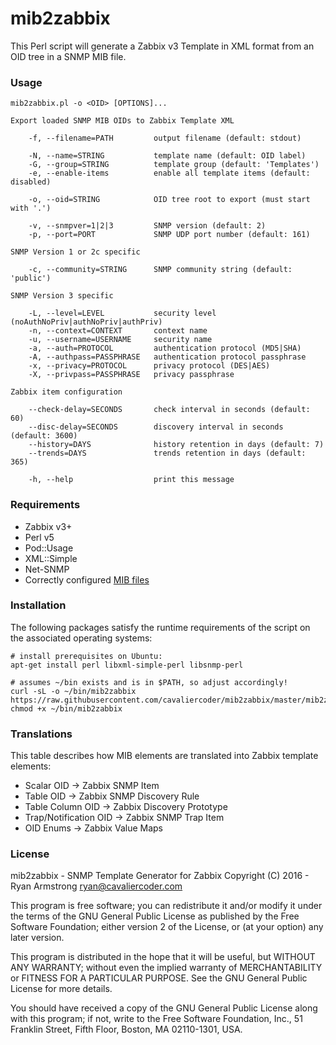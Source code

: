 # mib2zabbix

This Perl script will generate a Zabbix v3 Template in XML format from an OID
tree in a SNMP MIB file.

### Usage

    mib2zabbix.pl -o <OID> [OPTIONS]...
        
    Export loaded SNMP MIB OIDs to Zabbix Template XML

        -f, --filename=PATH         output filename (default: stdout)
       
        -N, --name=STRING           template name (default: OID label)
        -G, --group=STRING          template group (default: 'Templates')
        -e, --enable-items          enable all template items (default: disabled)
        
        -o, --oid=STRING            OID tree root to export (must start with '.')
        
        -v, --snmpver=1|2|3         SNMP version (default: 2)
        -p, --port=PORT             SNMP UDP port number (default: 161)
        
    SNMP Version 1 or 2c specific

        -c, --community=STRING      SNMP community string (default: 'public')
        
    SNMP Version 3 specific

        -L, --level=LEVEL           security level (noAuthNoPriv|authNoPriv|authPriv)
        -n, --context=CONTEXT       context name
        -u, --username=USERNAME     security name
        -a, --auth=PROTOCOL         authentication protocol (MD5|SHA)
        -A, --authpass=PASSPHRASE   authentication protocol passphrase
        -x, --privacy=PROTOCOL      privacy protocol (DES|AES)
        -X, --privpass=PASSPHRASE   privacy passphrase

    Zabbix item configuration

        --check-delay=SECONDS       check interval in seconds (default: 60)
        --disc-delay=SECONDS        discovery interval in seconds (default: 3600)
        --history=DAYS              history retention in days (default: 7)
        --trends=DAYS               trends retention in days (default: 365)
        
        -h, --help                  print this message

### Requirements

* Zabbix v3+
* Perl v5
* Pod::Usage
* XML::Simple
* Net-SNMP
* Correctly configured [MIB files](http://net-snmp.sourceforge.net/tutorial/tutorial-5/commands/mib-options.html)

### Installation

The following packages satisfy the runtime requirements of the script on the
associated operating systems:

    # install prerequisites on Ubuntu: 
    apt-get install perl libxml-simple-perl libsnmp-perl

    # assumes ~/bin exists and is in $PATH, so adjust accordingly!
    curl -sL -o ~/bin/mib2zabbix https://raw.githubusercontent.com/cavaliercoder/mib2zabbix/master/mib2zabbix.pl
    chmod +x ~/bin/mib2zabbix


### Translations

This table describes how MIB elements are translated into Zabbix template
elements:

* Scalar OID -> Zabbix SNMP Item
* Table OID -> Zabbix SNMP Discovery Rule
* Table Column OID -> Zabbix Discovery Prototype
* Trap/Notification OID -> Zabbix SNMP Trap Item 
* OID Enums -> Zabbix Value Maps

### License

mib2zabbix - SNMP Template Generator for Zabbix
Copyright (C) 2016 - Ryan Armstrong <ryan@cavaliercoder.com>

This program is free software; you can redistribute it and/or modify
it under the terms of the GNU General Public License as published by
the Free Software Foundation; either version 2 of the License, or
(at your option) any later version.

This program is distributed in the hope that it will be useful,
but WITHOUT ANY WARRANTY; without even the implied warranty of
MERCHANTABILITY or FITNESS FOR A PARTICULAR PURPOSE. See the
GNU General Public License for more details.

You should have received a copy of the GNU General Public License
along with this program; if not, write to the Free Software
Foundation, Inc., 51 Franklin Street, Fifth Floor, Boston, MA  02110-1301, USA.
